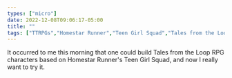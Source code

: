 ```yaml
---
types: ["micro"]
date: 2022-12-08T09:06:17-05:00
title: ""
tags: ["TTRPGs","Homestar Runner","Teen Girl Squad","Tales from the Loop"]
---
```

It occurred to me this morning that one could build Tales from the Loop RPG characters based on Homestar Runner's Teen Girl Squad, and now I really want to try it.
